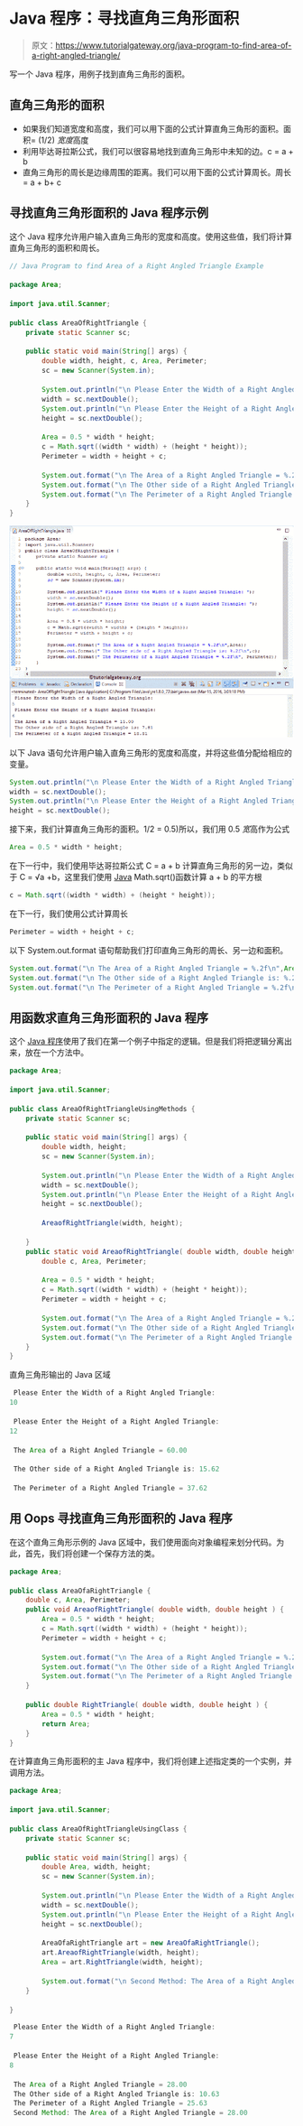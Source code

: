 # Java 程序：寻找直角三角形面积

> 原文：<https://www.tutorialgateway.org/java-program-to-find-area-of-a-right-angled-triangle/>

写一个 Java 程序，用例子找到直角三角形的面积。

## 直角三角形的面积

*   如果我们知道宽度和高度，我们可以用下面的公式计算直角三角形的面积。面积= (1/2) *宽度*高度
*   利用毕达哥拉斯公式，我们可以很容易地找到直角三角形中未知的边。c = a + b
*   直角三角形的周长是边缘周围的距离。我们可以用下面的公式计算周长。周长= a + b+ c

## 寻找直角三角形面积的 Java 程序示例

这个 Java 程序允许用户输入直角三角形的宽度和高度。使用这些值，我们将计算直角三角形的面积和周长。

```java
// Java Program to find Area of a Right Angled Triangle Example 

package Area;

import java.util.Scanner;

public class AreaOfRightTriangle {
	private static Scanner sc;

	public static void main(String[] args) {
		double width, height, c, Area, Perimeter; 
		sc = new Scanner(System.in);

		System.out.println("\n Please Enter the Width of a Right Angled Triangle: ");
		width = sc.nextDouble();
		System.out.println("\n Please Enter the Height of a Right Angled Triangle: ");
		height = sc.nextDouble();

		Area = 0.5 * width * height;
		c = Math.sqrt((width * width) + (height * height));
		Perimeter = width + height + c;

		System.out.format("\n The Area of a Right Angled Triangle = %.2f\n",Area);
		System.out.format("\n The Other side of a Right Angled Triangle is: %.2f\n",c);
		System.out.format("\n The Perimeter of a Right Angled Triangle = %.2f\n", Perimeter);
	}
}
```

![Java Program to find Area of a Right Angled Triangle 1](img/d018d3a1f0d59c180e3ec856ac649400.png)

以下 Java 语句允许用户输入直角三角形的宽度和高度，并将这些值分配给相应的变量。

```java
System.out.println("\n Please Enter the Width of a Right Angled Triangle: ");
width = sc.nextDouble();
System.out.println("\n Please Enter the Height of a Right Angled Triangle: ");
height = sc.nextDouble();
```

接下来，我们计算直角三角形的面积。1/2 = 0.5)所以，我们用 0.5 *宽*高作为公式

```java
Area = 0.5 * width * height;
```

在下一行中，我们使用毕达哥拉斯公式 C = a + b 计算直角三角形的另一边，类似于 C = √a +b，这里我们使用 [Java](https://www.tutorialgateway.org/java-tutorial/) Math.sqrt()函数计算 a + b 的平方根

```java
c = Math.sqrt((width * width) + (height * height));
```

在下一行，我们使用公式计算周长

```java
Perimeter = width + height + c;
```

以下 System.out.format 语句帮助我们打印直角三角形的周长、另一边和面积。

```java
System.out.format("\n The Area of a Right Angled Triangle = %.2f\n",Area);
System.out.format("\n The Other side of a Right Angled Triangle is: %.2f\n",c);
System.out.format("\n The Perimeter of a Right Angled Triangle = %.2f\n", Perimeter);
```

## 用函数求直角三角形面积的 Java 程序

这个 [Java 程序](https://www.tutorialgateway.org/learn-java-programs/)使用了我们在第一个例子中指定的逻辑。但是我们将把逻辑分离出来，放在一个方法中。

```java
package Area;

import java.util.Scanner;

public class AreaOfRightTriangleUsingMethods {
	private static Scanner sc;

	public static void main(String[] args) {
		double width, height; 
		sc = new Scanner(System.in);

		System.out.println("\n Please Enter the Width of a Right Angled Triangle: ");
		width = sc.nextDouble();
		System.out.println("\n Please Enter the Height of a Right Angled Triangle: ");
		height = sc.nextDouble();

		AreaofRightTriangle(width, height);

	}
	public static void AreaofRightTriangle( double width, double height ) {
		double c, Area, Perimeter; 

		Area = 0.5 * width * height;
		c = Math.sqrt((width * width) + (height * height));
		Perimeter = width + height + c;

		System.out.format("\n The Area of a Right Angled Triangle = %.2f\n",Area);
		System.out.format("\n The Other side of a Right Angled Triangle is: %.2f\n",c);
		System.out.format("\n The Perimeter of a Right Angled Triangle = %.2f\n", Perimeter);
	}
}
```

直角三角形输出的 Java 区域

```java
 Please Enter the Width of a Right Angled Triangle: 
10

 Please Enter the Height of a Right Angled Triangle: 
12

 The Area of a Right Angled Triangle = 60.00

 The Other side of a Right Angled Triangle is: 15.62

 The Perimeter of a Right Angled Triangle = 37.62
```

## 用 Oops 寻找直角三角形面积的 Java 程序

在这个直角三角形示例的 Java 区域中，我们使用面向对象编程来划分代码。为此，首先，我们将创建一个保存方法的类。

```java
package Area;

public class AreaOfaRightTriangle {
	double c, Area, Perimeter; 
	public void AreaofRightTriangle( double width, double height ) {
		Area = 0.5 * width * height;
		c = Math.sqrt((width * width) + (height * height));
		Perimeter = width + height + c;

		System.out.format("\n The Area of a Right Angled Triangle = %.2f\n",Area);
		System.out.format("\n The Other side of a Right Angled Triangle is: %.2f\n",c);
		System.out.format("\n The Perimeter of a Right Angled Triangle = %.2f\n", Perimeter);
	}

	public double RightTriangle( double width, double height ) {
		Area = 0.5 * width * height;
		return Area;
	}
}
```

在计算直角三角形面积的主 Java 程序中，我们将创建上述指定类的一个实例，并调用方法。

```java
package Area;

import java.util.Scanner;

public class AreaOfRightTriangleUsingClass {
	private static Scanner sc;

	public static void main(String[] args) {
		double Area, width, height; 
		sc = new Scanner(System.in);

		System.out.println("\n Please Enter the Width of a Right Angled Triangle: ");
		width = sc.nextDouble();
		System.out.println("\n Please Enter the Height of a Right Angled Triangle: ");
		height = sc.nextDouble();

		AreaOfaRightTriangle art = new AreaOfaRightTriangle();
		art.AreaofRightTriangle(width, height);
		Area = art.RightTriangle(width, height);

		System.out.format("\n Second Method: The Area of a Right Angled Triangle = %.2f\n", Area);
	}

}
```

```java
 Please Enter the Width of a Right Angled Triangle: 
7

 Please Enter the Height of a Right Angled Triangle: 
8

 The Area of a Right Angled Triangle = 28.00
 The Other side of a Right Angled Triangle is: 10.63
 The Perimeter of a Right Angled Triangle = 25.63
 Second Method: The Area of a Right Angled Triangle = 28.00
```